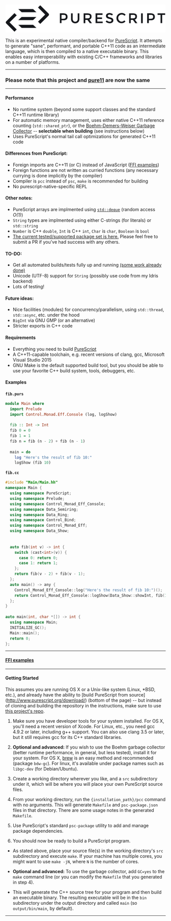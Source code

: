 [![PureScript](https://raw.githubusercontent.com/purescript/purescript/master/logo.png)](http://purescript.org)

This is an experimental native compiler/backend for [PureScript](https://github.com/purescript/purescript). It attempts to generate "sane", performant, and portable C++11 code as an intermediate language, which is then compiled to a native executable binary. This enables easy interoperability with existing C/C++ frameworks and libraries on a number of platforms.

---

### **Please note that this project and [pure11](https://github.com/andyarvanitis/pure11) are now the same**

---

#### Performance

* No runtime system (beyond some support classes and the standard C++11 runtime library)
* For automatic memory management, uses either native C++11 reference counting (`std::shared_ptr`), or the [Boehm-Demers-Weiser Garbage Collector](http://hboehm.info/gc/) -- **selectable when building** (see instructions below)
* Uses PureScript's normal tail call optimizations for generated C++11 code

#### Differences from PureScript:

* Foreign imports are C++11 (or C) instead of JavaScript ([FFI examples](https://github.com/andyarvanitis/pure11/wiki/FFI_Examples))
* Foreign functions are not written as curried functions (any necessary currying is done implicitly by the compiler)
* Compiler is `pcc` instead of `psc`, `make` is recommended for building
* No purescript-native-specific REPL

#### Other notes:

* PureScript arrays are implmented using [`std::deque`](http://en.cppreference.com/w/cpp/container/deque) (random access *O(1)*)
* `String` types are implmented using either C-strings (for literals) or `std::string`
* `Number` is C++ `double`, `Int` is C++ `int`, `Char` is `char`, `Boolean` is `bool`
* [The current tested/supported package set is here.](https://github.com/pure11/package-sets/blob/psc-0.10.2/packages.json) Please feel free to submit a PR if you've had success with any others.

#### TO-DO:

* Get all automated builds/tests fully up and running [(some work already done)](https://github.com/andyarvanitis/purescript-native/blob/native/pcc/TestMain.hs)
* Unicode (UTF-8) support for `String` (possibly use code from my Idris backend)
* Lots of testing!

#### Future ideas:

* Nice facilities (modules) for concurrency/parallelism, using `std::thread`, `std::async`, etc. under the hood
* `BigInt` via GNU GMP (or an alternative)
* Stricter exports in C++ code

#### Requirements

* Everything you need to build [PureScript](https://github.com/purescript/purescript)
* A C++11-capable toolchain, e.g. recent versions of clang, gcc, Microsoft Visual Studio 2015
* GNU Make is the default supported build tool, but you should be able to use your favorite C++ build system, tools, debuggers, etc.

#### Examples

**`fib.purs`**
```PureScript
module Main where
  import Prelude
  import Control.Monad.Eff.Console (log, logShow)

  fib :: Int -> Int
  fib 0 = 0
  fib 1 = 1
  fib n = fib (n - 2) + fib (n - 1)

  main = do
    log "Here's the result of fib 10:"
    logShow (fib 10)
```
**`fib.cc`**
```c++
#include "Main/Main.hh"
namespace Main {
  using namespace PureScript;
  using namespace Prelude;
  using namespace Control_Monad_Eff_Console;
  using namespace Data_Semiring;
  using namespace Data_Ring;
  using namespace Control_Bind;
  using namespace Control_Monad_Eff;
  using namespace Data_Show;

  
  auto fib(int v) -> int {
    switch (cast<int>(v)) {
      case 0: return 0;
      case 1: return 1;
    };
    return fib(v - 2) + fib(v - 1);
  };
  auto main() -> any {
    Control_Monad_Eff_Console::log("Here's the result of fib 10:")();
    return Control_Monad_Eff_Console::logShow(Data_Show::showInt, fib(10))();
  };
}

auto main(int, char *[]) -> int {
  using namespace Main;
  INITIALIZE_GC();
  Main::main();
  return 0;
};
```
---
#### [FFI examples](https://github.com/andyarvanitis/pure11/wiki/FFI_Examples)
---
#### Getting Started
This assumes you are running OS X or a Unix-like system (Linux, *BSD, etc.), and already have the ability to [build PureScript from source] (http://www.purescript.org/download/) (bottom of the page) -- but instead of cloning and building the repository in the instructions, make sure to use [this project's repo](https://github.com/andyarvanitis/purescript-native).

1. Make sure you have developer tools for your system installed. For OS X, you'll need a recent version of Xcode. For Linux, etc., you need gcc 4.9.2 or later, including g++ support. You can also use clang 3.5 or later, but it still requires gcc for its C++ standard libraries.

2. **Optional and advanced:** If you wish to use the Boehm garbage collector (better runtime performance, in general, but less tested), install it for your system. For OS X, [brew](http://brew.sh/) is an easy method and recommended (package `bdw-gc`). For linux, it's available under package names such as `libgc-dev` (for Debian/Ubuntu).

3. Create a working directory wherever you like, and a `src` subdirectory under it, which will be where you will place your own PureScript source files.

4. From your working directory, run the `{installation_path}/pcc` command with no arguments. This will generate `Makefile` and `psc-package.json` files in that directory. There are some usage notes in the generated `Makefile`.

5. Use PureScript's standard `psc-package` utility to add and manage package dependencies.

6. You should now be ready to build a PureScript program.
  * As stated above, place your source file(s) in the working directory's `src` subdirectory and execute `make`. If your machine has multiple cores, you might want to use `make -jN`, where `N` is the number of cores.
  
  * **Optional and advanced:** To use the garbage collector, add `GC=yes` to the `make` command line (or you can modify the `Makefile` that you generated in step 4).

  * This will generate the C++ source tree for your program and then build an executable binary. The resulting executable will be in the `bin` subdirectory under the output directory and called `main` (so `output/bin/main`, by default).

---
